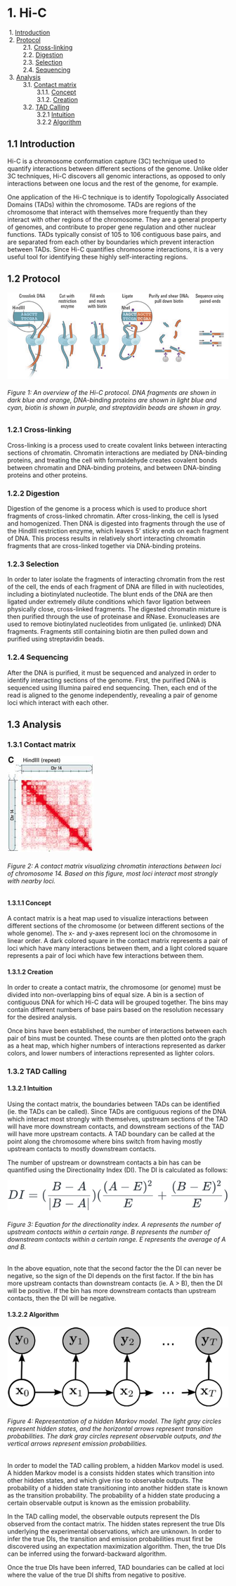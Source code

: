 # 1. Hi-C
&nbsp;1. [Introduction](#11)  
&nbsp;2. [Protocol](#12)  
&nbsp;&nbsp;&nbsp;&nbsp;&nbsp;&nbsp;&nbsp;&nbsp;&nbsp;2.1. [Cross-linking](#121)  
&nbsp;&nbsp;&nbsp;&nbsp;&nbsp;&nbsp;&nbsp;&nbsp;&nbsp;2.2. [Digestion](#122)  
&nbsp;&nbsp;&nbsp;&nbsp;&nbsp;&nbsp;&nbsp;&nbsp;&nbsp;2.3. [Selection](#123)  
&nbsp;&nbsp;&nbsp;&nbsp;&nbsp;&nbsp;&nbsp;&nbsp;&nbsp;2.4. [Sequencing](#123)  
&nbsp;3. [Analysis](#13)  
&nbsp;&nbsp;&nbsp;&nbsp;&nbsp;&nbsp;&nbsp;&nbsp;&nbsp;3.1. [Contact matrix](#131)  
&nbsp;&nbsp;&nbsp;&nbsp;&nbsp;&nbsp;&nbsp;&nbsp;&nbsp;&nbsp;&nbsp;&nbsp;&nbsp;&nbsp;&nbsp;&nbsp;&nbsp;3.1.1. [Concept](#1311)  
&nbsp;&nbsp;&nbsp;&nbsp;&nbsp;&nbsp;&nbsp;&nbsp;&nbsp;&nbsp;&nbsp;&nbsp;&nbsp;&nbsp;&nbsp;&nbsp;&nbsp;3.1.2. [Creation](#1312)  
&nbsp;&nbsp;&nbsp;&nbsp;&nbsp;&nbsp;&nbsp;&nbsp;&nbsp;3.2. [TAD Calling](#132)  
&nbsp;&nbsp;&nbsp;&nbsp;&nbsp;&nbsp;&nbsp;&nbsp;&nbsp;&nbsp;&nbsp;&nbsp;&nbsp;&nbsp;&nbsp;&nbsp;&nbsp;3.2.1 [Intuition](#1321)  
&nbsp;&nbsp;&nbsp;&nbsp;&nbsp;&nbsp;&nbsp;&nbsp;&nbsp;&nbsp;&nbsp;&nbsp;&nbsp;&nbsp;&nbsp;&nbsp;&nbsp;3.2.2 [Algorithm](#1322)  

## 1.1 Introduction<a name="11"></a>

Hi-C is a chromosome conformation capture (3C) technique used to quantify interactions between different sections of the genome. Unlike older 3C techniques, Hi-C discovers all genomic interactions, as opposed to only interactions between one locus and the rest of the genome, for example.

One application of the Hi-C technique is to identify Topologically Associated Domains (TADs) within the chromosome. TADs are regions of the chromosome that interact with themselves more frequently than they interact with other regions of the chromosome. They are a general property of genomes, and contribute to proper gene regulation and other nuclear functions. TADs typically consist of 105 to 106 contiguous base pairs, and are separated from each other by boundaries which prevent interaction between TADs. Since Hi-C quantifies chromosome interactions, it is a very useful tool for identifying these highly self-interacting regions.

## 1.2 Protocol<a name="12"></a>

![hiCProtocol](/hiCProtocol.png)
###### Figure 1: An overview of the Hi-C protocol. DNA fragments are shown in dark blue and orange, DNA-binding proteins are shown in light blue and cyan, biotin is shown in purple, and streptavidin beads are shown in gray.

### 1.2.1 Cross-linking<a name="121"></a>

Cross-linking is a process used to create covalent links between interacting sections of chromatin. Chromatin interactions are mediated by DNA-binding proteins, and treating the cell with formaldehyde creates covalent bonds between chromatin and DNA-binding proteins, and between DNA-binding proteins and other proteins.

### 1.2.2 Digestion<a name="122"></a>

Digestion of the genome is a process which is used to produce short fragments of cross-linked chromatin. After cross-linking, the cell is lysed and homogenized. Then DNA is digested into fragments through the use of the HindIII restriction enzyme, which leaves 5’ sticky ends on each fragment of DNA. This process results in relatively short interacting chromatin fragments that are cross-linked together via DNA-binding proteins.

### 1.2.3 Selection<a name="123"></a>

In order to later isolate the fragments of interacting chromatin from the rest of the cell, the ends of each fragment of DNA are filled in with nucleotides, including a biotinylated nucleotide. The blunt ends of the DNA are then ligated under extremely dilute conditions which favor ligation between physically close, cross-linked fragments. The digested chromatin mixture is then purified through the use of proteinase and RNase. Exonucleases are used to remove biotinylated nucleotides from unligated (ie. unlinked) DNA fragments. Fragments still containing biotin are then pulled down and purified using streptavidin beads. 

### 1.2.4 Sequencing<a name="124"></a>

After the DNA is purified, it must be sequenced and analyzed in order to identify interacting sections of the genome. First, the purified DNA is sequenced using Illumina paired end sequencing. Then, each end of the read is aligned to the genome independently, revealing a pair of genome loci which interact with each other.

## 1.3 Analysis<a name="13"></a>

### 1.3.1 Contact matrix<a name="131"></a> 

![contactMatrix](/contactMatrix.png)
###### Figure 2: A contact matrix visualizing chromatin interactions between loci of chromosome 14. Based on this figure, most loci interact most strongly with nearby loci.

#### 1.3.1.1 Concept<a name="1311"></a>

A contact matrix is a heat map used to visualize interactions between different sections of the chromosome (or between different sections of the whole genome). The x- and y-axes represent loci on the chromosome in linear order. A dark colored square in the contact matrix represents a pair of loci which have many interactions between them, and a light colored square represents a pair of loci which have few interactions between them.

#### 1.3.1.2 Creation<a name="1312"></a>

In order to create a contact matrix, the chromosome (or genome) must be divided into non-overlapping bins of equal size. A bin is a section of contiguous DNA for which Hi-C data will be grouped together. The bins may contain different numbers of base pairs based on the resolution necessary for the desired analysis.

Once bins have been established, the number of interactions between each pair of bins must be counted. These counts are then plotted onto the graph as a heat map, which higher numbers of interactions represented as darker colors, and lower numbers of interactions represented as lighter colors.

### 1.3.2 TAD Calling<a name="132"></a>
#### 1.3.2.1 Intuition<a name="1321"></a>

Using the contact matrix, the boundaries between TADs can be identified (ie. the TADs can be called). Since TADs are contiguous regions of the DNA which interact most strongly with themselves, upstream sections of the TAD will have more downstream contacts, and downstream sections of the TAD will have more upstream contacts. A TAD boundary can be called at the point along the chromosome where bins switch from having mostly upstream contacts to mostly downstream contacts.

The number of upstream or downstream contacts a bin has can be quantified using the Directionality Index (DI). The DI is calculated as follows:

![directionalityIndex](/directionalityIndex.png)
###### Figure 3: Equation for the directionality index. A represents the number of upstream contacts within a certain range. B represents the number of downstream contacts within a certain range. E represents the average of A and B.

In the above equation, note that the second factor the the DI can never be negative, so the sign of the DI depends on the first factor. If the bin has more upstream contacts than downstream contacts (ie. A > B), then the DI will be positive. If the bin has more downstream contacts than upstream contacts, then the DI will be negative.

#### 1.3.2.2 Algorithm<a name="1322"></a>

![hiddenMarkovModel](/hiddenMarkovModel.png)
###### Figure 4: Representation of a hidden Markov model. The light gray circles represent hidden states, and the horizontal arrows represent transition probabilities. The dark gray circles represent observable outputs, and the vertical arrows represent emission probabilities.
    
In order to model the TAD calling problem, a hidden Markov model is used. A hidden Markov model is a consists hidden states which transition into other hidden states, and which give rise to observable outputs. The probability of a hidden state transitioning into another hidden state is known as the transition probability. The probability of a hidden state producing a certain observable output is known as the emission probability.

In the TAD calling model, the observable outputs represent the DIs observed from the contact matrix. The hidden states represent the true DIs underlying the experimental observations, which are unknown. In order to infer the true DIs, the transition and emission probabilities must first be discovered using an expectation maximization algorithm. Then, the true DIs can be inferred using the forward-backward algorithm.

Once the true DIs have been inferred, TAD boundaries can be called at loci where the value of the true DI shifts from negative to positive.
